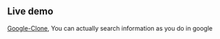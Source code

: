 ## Live demo 

[Google-Clone](https://geervan-google-clone.netlify.app/), You can actually search information as you do in google

